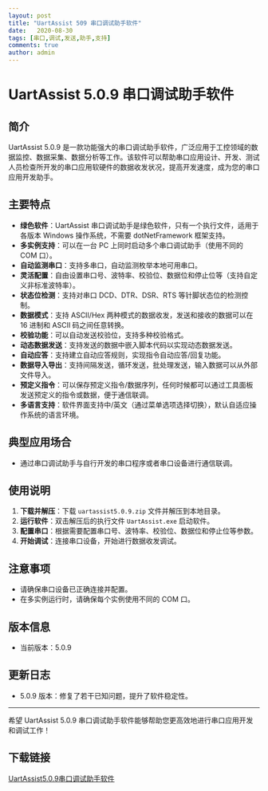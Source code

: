 ```yaml
---
layout: post
title: "UartAssist 509 串口调试助手软件"
date:   2020-08-30
tags: [串口,调试,发送,助手,支持]
comments: true
author: admin
---
```

# UartAssist 5.0.9 串口调试助手软件

## 简介

UartAssist 5.0.9 是一款功能强大的串口调试助手软件，广泛应用于工控领域的数据监控、数据采集、数据分析等工作。该软件可以帮助串口应用设计、开发、测试人员检查所开发的串口应用软硬件的数据收发状况，提高开发速度，成为您的串口应用开发助手。

## 主要特点

- **绿色软件**：UartAssist 串口调试助手是绿色软件，只有一个执行文件，适用于各版本 Windows 操作系统，不需要 dotNetFramework 框架支持。
- **多实例支持**：可以在一台 PC 上同时启动多个串口调试助手（使用不同的 COM 口）。
- **自动监测串口**：支持多串口，自动监测枚举本地可用串口。
- **灵活配置**：自由设置串口号、波特率、校验位、数据位和停止位等（支持自定义非标准波特率）。
- **状态位检测**：支持对串口 DCD、DTR、DSR、RTS 等针脚状态位的检测控制。
- **数据模式**：支持 ASCII/Hex 两种模式的数据收发，发送和接收的数据可以在 16 进制和 ASCII 码之间任意转换。
- **校验功能**：可以自动发送校验位，支持多种校验格式。
- **动态数据发送**：支持发送的数据中嵌入脚本代码以实现动态数据发送。
- **自动应答**：支持建立自动应答规则，实现指令自动应答/回复功能。
- **数据导入导出**：支持间隔发送，循环发送，批处理发送，输入数据可以从外部文件导入。
- **预定义指令**：可以保存预定义指令/数据序列，任何时候都可以通过工具面板发送预定义的指令或数据，便于通信联调。
- **多语言支持**：软件界面支持中/英文（通过菜单选项选择切换），默认自适应操作系统的语言环境。

## 典型应用场合

- 通过串口调试助手与自行开发的串口程序或者串口设备进行通信联调。

## 使用说明

1. **下载并解压**：下载 `uartassist5.0.9.zip` 文件并解压到本地目录。
2. **运行软件**：双击解压后的执行文件 `UartAssist.exe` 启动软件。
3. **配置串口**：根据需要配置串口号、波特率、校验位、数据位和停止位等参数。
4. **开始调试**：连接串口设备，开始进行数据收发调试。

## 注意事项

- 请确保串口设备已正确连接并配置。
- 在多实例运行时，请确保每个实例使用不同的 COM 口。

## 版本信息

- 当前版本：5.0.9

## 更新日志

- 5.0.9 版本：修复了若干已知问题，提升了软件稳定性。

---

希望 UartAssist 5.0.9 串口调试助手软件能够帮助您更高效地进行串口应用开发和调试工作！

## 下载链接

[UartAssist5.0.9串口调试助手软件](https://pan.quark.cn/s/b6b4cea248b2)